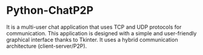 # Python-ChatP2P
It is a multi-user chat application that uses TCP and UDP protocols for communication. This application is designed with a simple and user-friendly graphical interface thanks to Tkinter. It uses a hybrid communication architecture (client-server/P2P).
